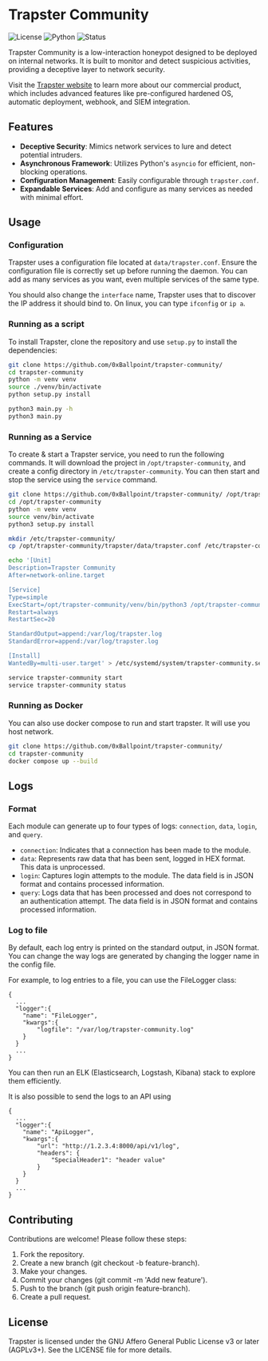 # Trapster Community

![License](https://img.shields.io/badge/license-AGPLv3+-blue)
![Python](https://img.shields.io/badge/python-3.11-blue)
![Status](https://img.shields.io/badge/status-Production/Stable-green)

Trapster Community is a low-interaction honeypot designed to be deployed on internal networks. It is built to monitor and detect suspicious activities, providing a deceptive layer to network security.

Visit the [Trapster website](https://trapster.cloud) to learn more about our commercial product, which includes advanced features like pre-configured hardened OS, automatic deployment, webhook, and SIEM integration.

## Features

- **Deceptive Security**: Mimics network services to lure and detect potential intruders.
- **Asynchronous Framework**: Utilizes Python's `asyncio` for efficient, non-blocking operations.
- **Configuration Management**: Easily configurable through `trapster.conf`.
- **Expandable Services**: Add and configure as many services as needed with minimal effort.

## Usage

### Configuration
Trapster uses a configuration file located at `data/trapster.conf`. Ensure the configuration file is correctly set up before running the daemon.
You can add as many services as you want, even multiple services of the same type.

You should also change the `interface` name, Trapster uses that to discover the IP address it should bind to. On linux, you can type `ifconfig` or `ip a`.

### Running as a script

To install Trapster, clone the repository and use `setup.py` to install the dependencies:

```bash
git clone https://github.com/0xBallpoint/trapster-community/
cd trapster-community
python -m venv venv
source ./venv/bin/activate
python setup.py install

python3 main.py -h
python3 main.py
```

### Running as a Service

To create & start a Trapster service, you need to run the following commands.
It will download the project in `/opt/trapster-community`, and create a config directory in `/etc/trapster-community`. 
You can then start and stop the service using the `service` command.

```bash
git clone https://github.com/0xBallpoint/trapster-community/ /opt/trapster-community
cd /opt/trapster-community
python -m venv venv
source venv/bin/activate
python3 setup.py install

mkdir /etc/trapster-community/
cp /opt/trapster-community/trapster/data/trapster.conf /etc/trapster-community/

echo '[Unit]
Description=Trapster Community
After=network-online.target

[Service]
Type=simple
ExecStart=/opt/trapster-community/venv/bin/python3 /opt/trapster-community/main.py -c /etc/trapster-community/trapster.conf
Restart=always
RestartSec=20

StandardOutput=append:/var/log/trapster.log
StandardError=append:/var/log/trapster.log

[Install]
WantedBy=multi-user.target' > /etc/systemd/system/trapster-community.service

service trapster-community start
service trapster-community status
```

### Running as Docker

You can also use docker compose to run and start trapster. It will use you host network.
```bash
git clone https://github.com/0xBallpoint/trapster-community/
cd trapster-community
docker compose up --build
```

## Logs

### Format
Each module can generate up to four types of logs: `connection`, `data`, `login`, and `query`.
* `connection`: Indicates that a connection has been made to the module.
* `data`: Represents raw data that has been sent, logged in HEX format. This data is unprocessed.
* `login`: Captures login attempts to the module. The data field is in JSON format and contains processed information.
* `query`: Logs data that has been processed and does not correspond to an authentication attempt. The data field is in JSON format and contains processed information.

### Log to file
By default, each log entry is printed on the standard output, in JSON format. 
You can change the way logs are generated by changing the logger name in the config file. 

For example, to log entries to a file, you can use the FileLogger class:
```
{
  ...
  "logger":{
    "name": "FileLogger",
    "kwargs":{
        "logfile": "/var/log/trapster-community.log"
    }
  }
  ...
}
```
You can then run an ELK (Elasticsearch, Logstash, Kibana) stack to explore them efficiently.

It is also possible to send the logs to an API using 
```
{
  ...
  "logger":{
    "name": "ApiLogger",
    "kwargs":{
        "url": "http://1.2.3.4:8000/api/v1/log",
        "headers": {
            "SpecialHeader1": "header value"
        }
    }
  }
  ...
}
```

## Contributing

Contributions are welcome! Please follow these steps:

1. Fork the repository.
2. Create a new branch (git checkout -b feature-branch).
3. Make your changes.
4. Commit your changes (git commit -m 'Add new feature').
5. Push to the branch (git push origin feature-branch).
6. Create a pull request.

## License

Trapster is licensed under the GNU Affero General Public License v3 or later (AGPLv3+). See the LICENSE file for more details.

